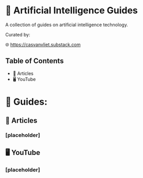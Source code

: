 # 📃 Artificial Intelligence Guides

A collection of guides on artificial intelligence technology.

Curated by:

🌐 https://casvanvliet.substack.com

## Table of Contents

- 📄 Articles
- 🖥️ YouTube
   
# 📃 Guides:
## 📄 Articles
### [placeholder]

## 🖥️ YouTube
### [placeholder]
